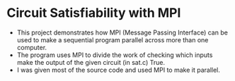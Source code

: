 # Circuit Satisfiability with MPI

- This project demonstrates how MPI (Message Passing Interface) can be used to make a sequential program parallel across more than one computer.
- The program uses MPI to divide the work of checking which inputs make the output of the given circuit (in sat.c) True.
- I was given most of the source code and used MPI to make it parallel.